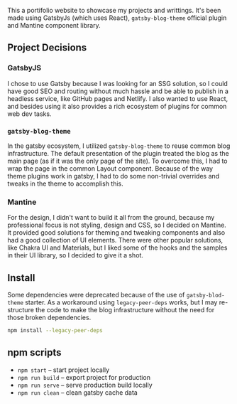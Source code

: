 This a portifolio website to showcase my projects and writtings. It's been made using GatsbyJs (which uses React), `gatsby-blog-theme` official plugin and Mantine component library.

## Project Decisions

### GatsbyJS
I chose to use Gatsby because I was looking for an SSG solution, so I could have good SEO and routing without much hassle and be able to publish in a headless service, like GitHub pages and Netlify. I also wanted to use React, and besides using it also provides a rich ecosystem of plugins for common web dev tasks.

### `gatsby-blog-theme`

In the gatsby ecosystem, I utilized `gatsby-blog-theme` to reuse common blog infrastructure. The default presentation of the plugin treated the blog as the main page (as if it was the only page of the site). To overcome this, I had to wrap the page in the common Layout component. Because of the way theme plugins work in gatsby, I had to do some non-trivial overrides and tweaks in the theme to accomplish this.

### Mantine

For the design, I didn't want to build it all from the ground, because my professional focus is not styling, design and CSS, so I decided on Mantine. It provided good solutions for theming and tweaking components and also had a good collection of UI elements. There were other popular solutions, like Chakra UI and Materials, but I liked some of the hooks and the samples in their UI library, so I decided to give it a shot.

## Install

Some dependencies were deprecated because of the use of `gatsby-blod-theme` starter. As a workaround using `legacy-peer-deps` works, but I may re-structure the code to make the blog infrastructure without the need for those broken dependencies.

```bash
npm install --legacy-peer-deps
```

## npm scripts

- `npm start` – start project locally
- `npm run build` – export project for production
- `npm run serve` – serve production build locally
- `npm run clean` – clean gatsby cache data
